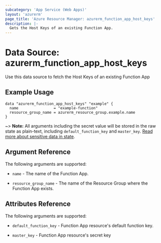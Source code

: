 ```yaml
---
subcategory: 'App Service (Web Apps)'
layout: 'azurerm'
page_title: 'Azure Resource Manager: azurerm_function_app_host_keys'
description: |-
  Gets the Host Keys of an existing Function App.
---
```


# Data Source: azurerm_function_app_host_keys

Use this data source to fetch the Host Keys of an existing Function App

## Example Usage

```hcl
data "azurerm_function_app_host_keys" "example" {
  name                = "example-function"
  resource_group_name = azurerm_resource_group.example.name
}
```

~> **Note:** All arguments including the secret value will be stored in the raw state as plain-text, including `default_function_key` and `master_key`. [Read more about sensitive data in state](/docs/state/sensitive-data.html).

## Argument Reference

The following arguments are supported:

- `name` - The name of the Function App.

- `resource_group_name` - The name of the Resource Group where the Function App exists.

## Attributes Reference

The following arguments are supported:

- `default_function_key` - Function App resource's default function key.

- `master_key` - Function App resource's secret key
